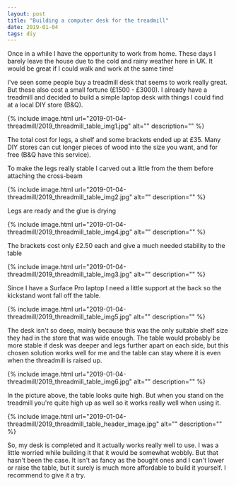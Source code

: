 ```yaml
---
layout: post
title: "Building a computer desk for the treadmill"
date: 2019-01-04
tags: diy
---
```


<p class="intro"><span class="dropcap">O</span>nce in a while I have the opportunity to work from home. These days I barely leave the house due to the cold and rainy weather here in UK. It would be great if I could walk and work at the same time!</p>

I've seen some people buy a treadmill desk that seems to work really great. But these also cost a small fortune (£1500 - £3000). I already have a treadmill and decided to build a simple laptop desk with things I could find at a local DIY store (B&Q).

{%
  include image.html
  url="2019-01-04-threadmill/2019_threadmill_table_img1.jpg"
  alt=""
  description=""
%}

The total cost for legs, a shelf and some brackets ended up at £35. Many DIY stores can cut longer pieces of wood into the size you want, and for free (B&Q have this service).

To make the legs really stable I carved out a little from the them before attaching the cross-beam

{% 
  include image.html 
  url="2019-01-04-threadmill/2019_threadmill_table_img2.jpg" 
  alt="" 
  description="" 
%}

Legs are ready and the glue is drying

{% 
  include image.html 
  url="2019-01-04-threadmill/2019_threadmill_table_img4.jpg" 
  alt="" 
  description="" 
%}

The brackets cost only £2.50 each and give a much needed stability to the table

{% 
  include image.html 
  url="2019-01-04-threadmill/2019_threadmill_table_img3.jpg" 
  alt="" 
  description="" 
%}

Since I have a Surface Pro laptop I need a little support at the back so the kickstand wont fall off the table.

{% 
  include image.html 
  url="2019-01-04-threadmill/2019_threadmill_table_img5.jpg" 
  alt="" 
  description="" 
%}

The desk isn't so deep, mainly because this was the only suitable shelf size they had in the store that was wide enough. The table would probably be more stable if desk was deeper and legs further apart on each side, but this chosen solution works well for me and the table can stay where it is even when the threadmill is raised up.

{% 
  include image.html 
  url="2019-01-04-threadmill/2019_threadmill_table_img6.jpg" 
  alt="" 
  description="" 
%}

In the picture above, the table looks quite high. But when you stand on the treadmill you're quite high up as well so it works really well when using it.

{% 
  include image.html 
  url="2019-01-04-threadmill/2019_threadmill_table_header_image.jpg" 
  alt="" 
  description="" 
%}

So, my desk is completed and it actually works really well to use. I was a little worried while building it that it would be somewhat wobbly. But that hasn't been the case. It isn't as fancy as the bought ones and I can't lower or raise the table, but it surely is much more affordable to build it yourself. I recommend to give it a try.
